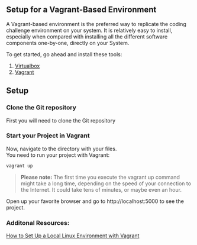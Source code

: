 ## Setup for a Vagrant-Based Environment

A Vagrant-based environment is the preferred way to replicate the coding challenge environment on your system. It is relatively easy to install, especially when compared with installing all the different software components one-by-one, directly on your System.

To get started, go ahead and install these tools:
1. [Virtualbox](https://www.vagrantup.com/)
2. [Vagrant](https://www.virtualbox.org/wiki/Downloads "VirtualBox") 

## Setup

### Clone the Git repository
First you will need to clone the Git repository


### Start your Project in Vagrant
Now, navigate to the directory with your files.  
You need to run your project with Vagrant:
```bash
vagrant up
```
>**Please note:** The first time you execute the vagrant up command  might take a long time, depending on the speed of your connection to the Internet. It could take tens of minutes, or maybe even an hour.

Open up your favorite browser and go to http://localhost:5000 to see the project. 

### Additonal Resources: 

[How to Set Up a Local Linux Environment with Vagrant](https://goo.gl/z2HhYW "article") 
